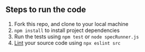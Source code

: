 Steps to run the code
---------------------

1. Fork this repo, and clone to your local machine
2. `npm install` to install project dependencies
3. Run the tests using `npm test` or `node specRunner.js`
4. [Lint](https://eslint.org/docs/user-guide/getting-started) your source code using `npx eslint src`